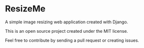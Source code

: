 # ResizeMe

A simple image resizing web application created with Django. 

This is an open source project created under the MIT license. 

Feel free to contribute by sending a pull request or creating issues. 
